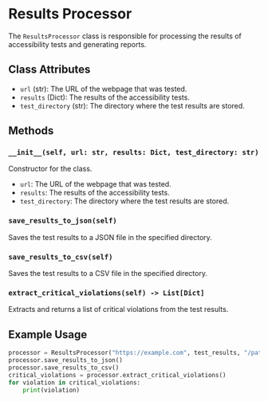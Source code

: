 # Results Processor

The `ResultsProcessor` class is responsible for processing the results of accessibility tests and generating reports.

## Class Attributes

- `url` (str): The URL of the webpage that was tested.
- `results` (Dict): The results of the accessibility tests.
- `test_directory` (str): The directory where the test results are stored.

## Methods

### `__init__(self, url: str, results: Dict, test_directory: str)`

Constructor for the class.

- `url`: The URL of the webpage that was tested.
- `results`: The results of the accessibility tests.
- `test_directory`: The directory where the test results are stored.

### `save_results_to_json(self)`

Saves the test results to a JSON file in the specified directory.

### `save_results_to_csv(self)`

Saves the test results to a CSV file in the specified directory.

### `extract_critical_violations(self) -> List[Dict]`

Extracts and returns a list of critical violations from the test results.

## Example Usage

```python
processor = ResultsProcessor("https://example.com", test_results, "/path/to/test_directory")
processor.save_results_to_json()
processor.save_results_to_csv()
critical_violations = processor.extract_critical_violations()
for violation in critical_violations:
    print(violation)